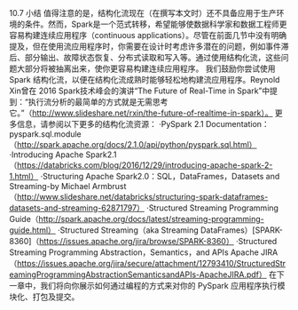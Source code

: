 
10.7 小结
值得注意的是，结构化流现在（在撰写本文时）还不具备应用于生产环境的条件。然而，Spark是一个范式转移，希望能够使数据科学家和数据工程师更容易构建连续应用程序（continuous applications）。尽管在前面几节中没有明确提及，但在使用流应用程序时，你需要在设计时考虑许多潜在的问题，例如事件滞后、部分输出、故障状态恢复、分布式读取和写入等。通过使用结构化流，这些问题大部分将被抽离出来，使你更容易构建连续应用程序。
我们鼓励你尝试使用 Spark 结构化流，以便在结构化流成熟时能够轻松地构建流应用程序。Reynold Xin曾在 2016 Spark技术峰会的演讲“The Future of Real-Time in Spark”中提到：“执行流分析的最简单的方式就是无需思考它。”（http://www.slideshare.net/rxin/the-future-of-realtime-in-spark）。
更多信息，请参阅以下更多的结构化流资源：
·PySpark 2.1 Documentation：pyspark.sql.module（http://spark.apache.org/docs/2.1.0/api/python/pyspark.sql.html）
·Introducing Apache Spark2.1（https://databricks.com/blog/2016/12/29/introducing-apache-spark-2-1.html）
·Structuring Apache Spark2.0：SQL，DataFrames，Datasets and Streaming-by Michael Armbrust（http://www.slideshare.net/databricks/structuring-spark-dataframes-datasets-and-streaming-62871797）
·Structured Streaming Programming Guide（http://spark.apache.org/docs/latest/streaming-programming-guide.html）
·Structured Streaming（aka Streaming DataFrames）[SPARK-8360]（https://issues.apache.org/jira/browse/SPARK-8360）
·Structured Streaming Programming Abstraction，Semantics，and APIs Apache JIRA（https://issues.apache.org/jira/secure/attachment/12793410/StructuredStreamingProgrammingAbstractionSemanticsandAPIs-ApacheJIRA.pdf）
在下一章中，我们将向你展示如何通过编程的方式来对你的 PySpark 应用程序执行模块化、打包及提交。
